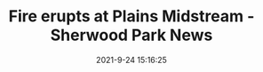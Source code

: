 ---
"title": "Fire erupts at Plains Midstream - Sherwood Park News"
"date": "2021-9-24 15:16:25"
"feed_name": "GOOGLENEWSINDUSTRIAL"
"feed_website": "https://news.google.com/search?q=industrial%2Bincident&hl=en-US&gl=US&ceid=US:en"
"feed_rss": "https://news.google.com/rss/search?q=industrial%2Bincident&hl=en-US&gl=US&ceid=US:en"
"link": "https://www.sherwoodparknews.com/news/local-news/fire-erupts-at-plains-midstream"
"source": "{'href': 'https://www.sherwoodparknews.com', 'title': 'Sherwood Park News'}"
"file": "_posts/2021-1-1-d1b95344f2fa89d94fe9b2a2a71cd7b9fd5860e5.md"
"accident": "1"
"drilling": "0"
"dead": "0"
"injured": "0"
"arrested": "0"
"where": "unknown site"
"place": "unknown place"
---